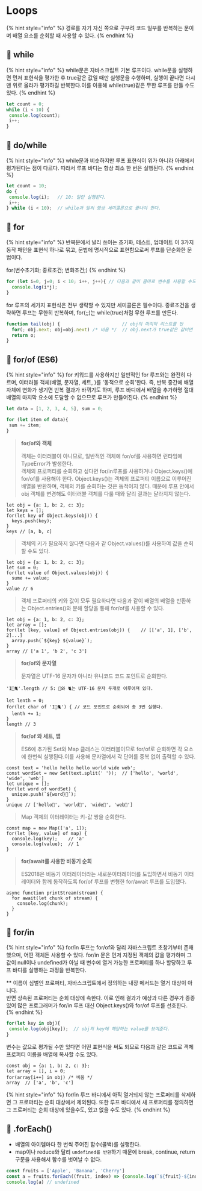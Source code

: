 # Loops

{% hint style="info" %}
경로를 자기 자신 쪽으로 구부려 코드 일부를 반복하는 문이며 배열 요소를 순회할 때 사용할 수 있다.
{% endhint %}

## 🐇 while

{% hint style="info" %}
while문은 자바스크립트 기본 루프이다. while문을 실행하면 먼저 표현식을 평가한 후 true같은 값일 때만 실행문을 수행하며, 실행이 끝나면 다시 맨 위로 올라가 평가하길 반복한다.이를 이용해 while(true)같은 무한 루프를 만들 수도 있다.
{% endhint %}

```js
let count = 0;
while (i < 10) {
 console.log(count);
 i++;
}
```

## 🐇 do/while

{% hint style="info" %}
while문과 비슷하지만 루프 표현식이 위가 아니라 아래에서 평가된다는 점이 다르다. 따라서 루프 바디는 항상 최소 한 번은 실행된다.
{% endhint %}

```js
let count = 10;
do {
 console.log(i);   // 10: 일단 실행된다.
 i++;
} while (i < 10);  // while과 달리 항상 세미콜론으로 끝나야 한다.
```

## 🐇 for

{% hint style="info" %}
반복문에서 널리 쓰이는 초기화, 테스트, 업데이트 이 3가지 동작 패턴을 표현식 하나로 묶고, 문법에 명시적으로 표현함으로써 루프를 단순화한 문법이다.

for(변수초기화; 종료조건; 변화조건;)&#x20;
{% endhint %}

```js
for (let i=0, j=0; i < 10; i++, j++){ // 다음과 같이 콤마로 변수를 사용할 수도 있다.
  console.log(i*j);
}
```

for 루프의 세가지 표현식은 전부 생략할 수 있지만 세미콜론은 필수이다. 종료조건을 생략하면 루프는 무한히 반복하며, for(;;)는 while(true)처럼 무한 루프를 만든다.

```js
function tail(obj) {                       // obj의 마지막 리스트를 반
  for(; obj.next; obj=obj.next) /* 비움 */  // obj.next가 true같은 값이면 반복
  return o;
}
```

## 🐇 for/of (ES6)

{% hint style="info" %}
for 키워드를 사용하지만 일반적인 for 루프와는 완전히 다르며, 이터러블 객체(배열, 문자열, 세트, )를 '동적으로 순회'한다. 즉, 반복 중간에 배열 자체에 변화가 생기면 반복 결과가 바뀌기도 하며, 루프 바디에서 배열을 추가하명 절대 배열의 마지막 요소에 도달할 수 없으므로 루프가 만들어진다.&#x20;
{% endhint %}

```js
let data = [1, 2, 3, 4, 5], sum = 0;

for (let item of data){
 sum += item;
}
```

> **for/of와 객체**
>
> 객체는 이터러블이 아니므로, 일반적인 객체에 for/of를 사용하면 런타임에 TypeError가 발생한다.\
> 객체의 프로퍼티를 순회하고 싶다면 for/in루프를 사용하거나 Object.keys()에 for/of를 사용해야 한다. Object.keys()는 객체의 프로퍼티 이름으로 이루어진 배열을 반환하며, 객체의 키를 순회하는 것은 동적이지 않다. 때문에 루프 안에서 obj 객체를 변경해도 이터러블 객체를 다룰 때와 달리 결과는 달라지지 않는다.

```
let obj = {a: 1, b: 2, c: 3};
let keys = [];
for(let key of Object.keys(obj)) {
  keys.push(key);
}
keys // [a, b, c]
```

> 객체의 키가 필요하지 않다면 다음과 같 Object.values()를 사용하여 값을 순회할 수도 있다.

```
let obj = {a: 1, b: 2, c: 3};
let sum = 0;
for(let value of Object.values(obj)) {
  sume += value;
}
value // 6
```

> 객체 프로퍼티의 키와 값이 모두 필요하다면 다음과 같이 배열의 배열을 반환하는 Object.entries()와 분해 할당을 통해 for/of를 사용할 수 있다.

```
let obj = {a: 1, b: 2, c: 3};
let array = [];
for(let [key, value] of Object.entries(obj)) {    // [['a', 1], ['b', 2]...]
  array.push(`${key} ${value}`);
}
array // ['a 1', 'b 2', 'c 3']
```

> **for/of와 문자열**
>
> 문자열은 UTF-16 문자가 아니라 유니코드 코드 포인트로 순회한다.&#x20;

```
'I💙🐈'.length // 5: 💙와 🐈는 UTF-16 문자 두개로 이루어져 있다.

let lenth = 0;
for(let char of 'I💙🐈') { // 코드 포인트로 순회되어 총 3번 실행다.
  lenth += 1;
}
length // 3
```

> **for/of 와 세트, 맵**
>
> ES6에 추가된 Set와 Map 클래스는 이터러블이므로 for/of로 순회하면 각 요소에 한번씩 실행된다.이를 사용해 문자열에서 각 단어를 중복 없이 출력할 수 있다.

```
const text = 'hello hello hello world wide web';
const wordSet = new Set(text.split(' '));  // ['hello', 'world', 'wide', 'web']
let unique = [];
for(let word of wordSet) {
  unique.push(`${word}💙`);
}
unique // ['hello💙', 'world💙', 'wide💙', 'web💙']
```

> Map 객체의 이터레이터는 키-값 쌍을 순회한다.&#x20;

```
const map = new Map(['a', 1]);
for(let [key, value] of map) {
  console.log(key);    // 'a'
  console.log(value);  // 1
}
```

> **for/await를 사용한 비동기 순회**
>
> ES2018은 비동기 이터레이터라는 새로운이터레이터를 도입하면서 비동기 이터레이터와 함께 동작하도록 for/of 루프를 변형한 for/await 루프를 도입했다.

```
async function printStream(stream) {
  for await(let chunk of stream) {
    console.log(chunk);
  }
}
```

## 🐇 for/in

{% hint style="info" %}
for/in 루프는 for/of와 달리 자바스크립트 초창기부터 존재했으며, 어떤 객체든 사용할 수 있다. for/in 문은 먼저 지정된 객체의 값을 평가하며 그 값이 null이나 undefined가 아닐 때 변수에 열거 가능한 프로퍼티를 하나 할당하고 루프 바디를 실행하는 과정을 반복한다.

\*\* 이름이 심벌인 프로퍼티, 자바스크립트에서 정의하는 내장 메서드는 열거 대상이 아니다.\
반면 상속된 프로퍼티는 순회 대상에 속한다. 이로 인해 결과가 예상과 다른 경우가 종종 있어 많은 프로그래머가 for/in 루프 대신 Object.keys()와 for/of 루프를 선호한다.
{% endhint %}

```js
for(let key in obj){
 console.log(obj[key]);  // obj의 key에 해당하는 value를 보여준다.
}
```

변수는 값으로 평가될 수만 있다면 어떤 표현식을 써도 되므로 다음과 같은 코드로 객체 프로퍼티 이름을 배열에 복사할 수도 있다.

```
const obj = {a: 1, b: 2, c: 3};
let array = [], i = 0;
for(array[i++] in obj) /* 비움 */
array  // ['a', 'b', 'c'] 
```

{% hint style="info" %}
for/in 루프 바디에서 아직 열거되지 않는 프로퍼티를 삭제하면 그 프로퍼티는 순회 대상에서 제외된다. 또한 루프 바디에서 새 프로퍼티를 정의하면 그 프로퍼티는 순회 대상에 있을수도, 있고 없을 수도 있다.
{% endhint %}

## 🐇 .forEach()

* 배열의 아이템마다 한 번씩 주어진 함수(콜백)를 실행한다.
* map이나 reduce와 달리 `undefined를 반환`하기 때문에 break, continue, return 구문을 사용해서 함수를 벗어날 수 없다.

```js
const fruits = ['Apple', 'Banana', 'Cherry']
const a = fruits.forEach((fruit, index) => {console.log(`${fruit}-${index}`)}) // Apple-0 / Banana-1 / Cherry-2
console.log(a) // undefined
```
